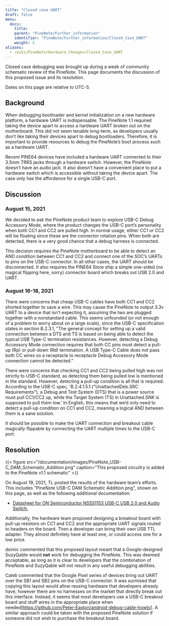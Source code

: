 ```yaml
---
title: "Closed case UART"
draft: false
menu:
  docs:
    title:
    parent: "PineNote/Further_information"
    identifier: "PineNote/Further_information/Closed_Case_UART"
    weight: 5
aliases:
  - /wiki/PineNote/Hardware_Changes/Closed_Case_UART
---
```


Closed case debugging was brought up during a week of community schematic review of the PineNote. This page documents the discussion of this proposed issue and its resolution.

Dates on this page are relative to UTC-5.

## Background

When debugging bootloader and kernel initialization on a new hardware platform, a hardware UART is indispensable. The PineNote 1.1 required taking the device apart to access a hardware UART broken out on the motherboard. This did not seem tenable long-term, as developers usually don’t like taking their devices apart to debug bootloaders. Therefore, it is important to provide resources to debug the PineNote’s boot process such as a hardware UART.

Recent PINE64 devices have included a hardware UART connected to their 3.5mm TRRS jacks through a hardware switch. However, the PineNote doesn’t have an audio jack. It also doesn’t have a convenient place to put a hardware switch which is accessible without taking the device apart. The case only has the affordance for a single USB-C port.

## Discussion

### August 15, 2021

We decided to ask the PineNote product team to explore USB-C Debug Accessory Mode, where the product changes the USB-C port’s personality when both CC1 and CC2 are pulled high. In normal usage, either CC1 or CC2 will be floating since these are the connector rotation pins. When both are detected, there is a very good chance that a debug harness is connected.

This decision requires the PineNote motherboard to be able to detect an AND condition between CC1 and CC2 and connect one of the SOC’s UARTs to pins on the USB-C connector. In all other cases, the UART should be disconnected. It also requires the PINE64 Store ship a simple one-sided (no magical flipping here, sorry) connector board which breaks out USB 2.0 and UART.

### August 16-18, 2021

There were concerns that cheap USB-C cables have both CC1 and CC2 shorted together to save a wire. This may cause the PineNote to output 3.3v UART to a device that isn’t expecting it, assuming the two are plugged together with a nonstandard cable. This seems unfounded (or not enough of a problem to worry about on a large scale), since the USB-C specification states in section B.2.3.1, "The general concept for setting up a valid connection between a DTS and TS is based on being able to detect the typical USB Type-C termination resistances. However, detecting a Debug Accessory Mode connection requires that both CC pins must detect a pull-up (Rp) or pull-down (Rd) termination. A USB Type-C Cable does not pass both CC wires so a receptacle to receptacle Debug Accessory Mode connection cannot be detected."

There were concerns that checking CC1 and CC2 being pulled high was not strictly to USB-C standard, as detecting them being pulled low is mentioned in the standard. However, detecting a pull-up condition is all that is required. According to the USB-C spec, 'B.2.4.1.5.1 ("UnattachedDeb.SRC Requirements"), a Debug and Test System (DTS) that is a power source must pull CC1/CC2 up, while the Target System (TS) in Unattached.SNK is supposed to pull them low.' In English, this means that we’d only need to detect a pull-up condition on CC1 and CC2, meaning a logical AND between them is a sane solution.

It should be possible to make the UART connection and breakout cable magically flippable by connecting the UART multiple times to the USB-C port.

## Resolution

{{< figure src="/documentation/images/PineNote_USB-C_DAM_Schematic_Addition.png" caption="This proposed circuitry is added to the PineNote v1.1 schematic" >}}

On August 19, 2021, TL posted the results of the hardware team’s efforts. This includes "PineNote USB-C DAM Schematic Addition.png", shown on this page, as well as the following additional documentation:

* [Datasheet for ON Semiconductor NS5S1153 USB-C USB 2.0 and Audio Switch.](https://wiki.pine64.org/wiki/File:NS5S1153-D.PDF)

Additionally, the hardware team proposed designing a breakout board with pull-up resistors on CC1 and CC2 and the appropriate UART signals routed to headers on the board. Then a developer can bring their own USB TTL adapter. They almost definitely have at least one, or could access one for a low price.

dsimic commented that this proposed layout meant that a Google-designed SuzyQable would **not** work for debugging the PineNote. This was deemed acceptable, as long as it is clear to developers that the combination of PineNote and SuzyQable will not result in any useful debugging abilities.

Caleb commented that the Google Pixel series of devices bring out UART over the SB1 and SB2 pins on the USB-C connector. It was surmised that copying this layout would allow reusing hardware that developers already have, however there are no harnesses on the market that directly break out this interface. Instead, it seems that most developers use a USB-C breakout board and stuff wires in the appropriate place when needed[https://github.com/Peter-Easton/android-debug-cable-howto]. A similar approach could be taken with the proposed PineNote solution if someone did not wish to purchase the breakout board.
